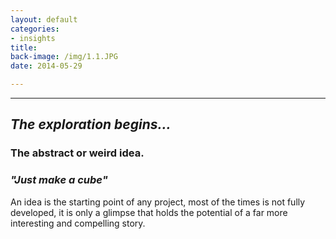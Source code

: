 ```yaml
---
layout: default
categories:
- insights
title: 
back-image: /img/1.1.JPG
date: 2014-05-29

---
```


<hr/>

<h2 class="col-md-12 vcenter"> <em>The exploration begins...</em> </h2>

<h3 class=" col-md-8 col-md-offset-2 vcenter">The abstract or weird idea.</h3> 
<h3 class=" col-md-8 col-md-offset-2 vcenter"><em>"Just make a cube"</em></h3>

<p class="col-md-10 col-md-offset-1 justify">An idea is the starting point of any project, most of the times is not fully developed, it is only a glimpse that holds the potential of a far more interesting and compelling story.</p>

